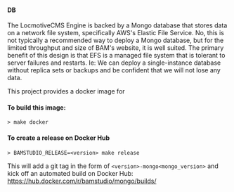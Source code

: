 #### DB

The LocmotiveCMS Engine is backed by a Mongo database that stores data on a network file system, specifically AWS's Elastic File Service. No, this is not typically a recommended way to deploy a Mongo database, but for the limited throughput and size of BAM's website, it is well suited. The primary benefit of this design is that EFS is a managed file system that is tolerant to server failures and restarts. Ie: We can deploy a single-instance database without replica sets or backups and be confident that we will not lose any data.

This project provides a docker image for 

#### To build this image:

```
> make docker
```

#### To create a release on Docker Hub

```
> BAMSTUDIO_RELEASE=<version> make release
```

This will add a git tag in the form of `<version>-mongo<mongo_version>` and kick off an automated build on Docker Hub: https://hub.docker.com/r/bamstudio/mongo/builds/